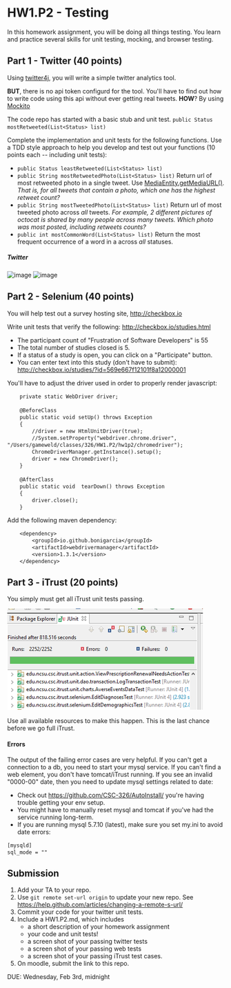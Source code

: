 # HW1.P2 - Testing

In this homework assignment, you will be doing all things testing.
You learn and practice several skills for unit testing, mocking, and browser testing.

## Part 1 - Twitter (40 points)

Using [twitter4j](http://twitter4j.org/en/index.html), you will write a simple twitter analytics tool.

**BUT**, there is no api token configurd for the tool. You'll have to find out how to write code using this api without ever getting real tweets. **HOW**? By using [Mockito](http://site.mockito.org/)

The code repo has started with a basic stub and unit test.
`public Status mostRetweeted(List<Status> list)`

Complete the implementation and unit tests for the following functions. Use a TDD style approach to help you develop and test out your functions (10 points each -- including unit tests):

* `public Status leastRetweeted(List<Status> list)`
* `public String mostRetweetedPhoto(List<Status> list)` Return url of most retweeted photo in a single tweet. Use [MediaEntity.getMediaURL()](http://twitter4j.org/oldjavadocs/4.0.4/index.html). *That is, for all tweets that contain a photo, which one has the highest retweet count?*
* `public String mostTweetedPhoto(List<Status> list)` Return url of most tweeted photo across *all* tweets. *For example, 2 different pictures of octocat is shared by many people across many tweets. Which photo was most posted, including retweets counts?*
* `public int mostCommonWord(List<Status> list)` Return the most frequent occurrence of a word in a across *all* statuses.

##### Twitter

![image](https://cloud.githubusercontent.com/assets/742934/12633172/372f32f0-c53d-11e5-97cd-58a0fd359384.png)
![image](https://cloud.githubusercontent.com/assets/742934/12633202/779fac7a-c53d-11e5-90c4-5699525767ce.png)

## Part 2 - Selenium (40 points)

You will help test out a survey hosting site, http://checkbox.io

Write unit tests that verify the following:
http://checkbox.io/studies.html

* The participant count of "Frustration of Software Developers" is 55
* The total number of studies closed is 5.
* If a status of a study is open, you can click on a "Participate" button.
* You can enter text into this study (don't have to submit): http://checkbox.io/studies/?id=569e667f12101f8a12000001

You'll have to adjust the driver used in order to properly render javascript:

```
	private static WebDriver driver;
	
	@BeforeClass
	public static void setUp() throws Exception 
	{
		//driver = new HtmlUnitDriver(true);
		//System.setProperty("webdriver.chrome.driver", "/Users/gameweld/classes/326/HW1.P2/hw1p2/chromedriver");
		ChromeDriverManager.getInstance().setup();
		driver = new ChromeDriver();
	}
	
	@AfterClass
	public static void  tearDown() throws Exception
	{
		driver.close();
	}
```

Add the following maven dependency:
```
	<dependency>
  		<groupId>io.github.bonigarcia</groupId>
  		<artifactId>webdrivermanager</artifactId>
  		<version>1.3.1</version>
	</dependency>    
```

## Part 3 - iTrust (20 points)

You simply must get all iTrust unit tests passing.

![iTrustPassing](img/iTrust.png)

Use all available resources to make this happen. This is the last chance before we go full iTrust.

#### Errors

The output of the failing error cases are very helpful. If you can't get a connection to a db, you need to start your mysql service. If you can't find a web element, you don't have tomcat/iTrust running. If you see an invalid "0000-00" date, then you need to update mysql settings related to date:

* Check out https://github.com/CSC-326/AutoInstall/ you're having trouble getting your env setup.
* You might have to manually reset mysql and tomcat if you've had the service running long-term.
* If you are running mysql 5.7.10 (latest), make sure you set my.ini to avoid date errors:
```
[mysqld]
sql_mode = ""
```

## Submission

1. Add your TA to your repo. 
2. Use `git remote set-url origin` to update your new repo. See https://help.github.com/articles/changing-a-remote-s-url/
3. Commit your code for your twitter unit tests.
4. Include a HW1.P2.md, which includes 
	* a short description of your homework assignment
	* your code and unit tests!
	* a screen shot of your passing twitter tests
	* a screen shot of your passing web tests
	* a screen shot of your passing iTrust test cases.
5. On moodle, submit the link to this repo.

DUE: Wednesday, Feb 3rd, midnight
